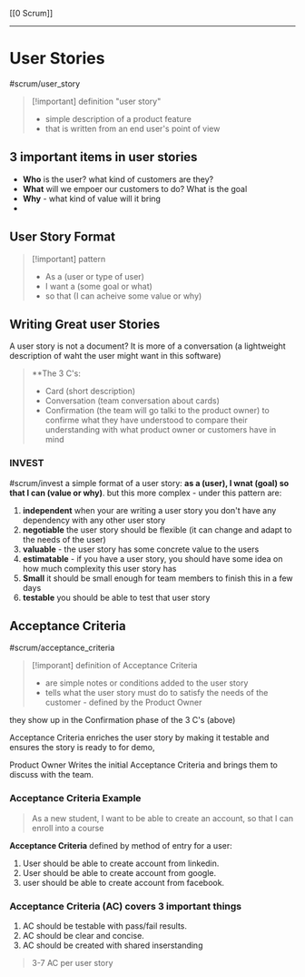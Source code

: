 [[0 Scrum]]


----
# User Stories
#scrum/user_story
>[!important] definition "user story"
> - simple description of a product feature
> - that is written from an end user's point of view

## 3 important items in user stories
- **Who** is the user? what kind of customers are they?
- **What** will we empoer our customers to do? What is the goal
- **Why** - what kind of value will it bring
- 

## User Story Format
>[!important] pattern
> - As a (user or type of user)
> - I want a (some goal or what)
> - so that (I can acheive some value or why)



## Writing Great user Stories
A user story is not a document? It is more of a conversation (a lightweight description of waht the user might want in this software)
> **The 3 C's:
>  - Card (short description)
>  - Conversation (team conversation about cards)
>  - Confirmation (the team will go talki to the product owner) to confirme what they have understood to compare their understanding with what product owner or customers  have in mind

### INVEST
#scrum/invest
a simple format of a user story: **as a (user), I wnat (goal) so that I can (value or why)**.
but this more complex - under this pattern are:
1. **independent** when your are writing a user story you don't have any dependency with any other user story
2. **negotiable** the user story should be flexible (it can change and adapt to the needs of the user)
3. **valuable** - the user story has some concrete value to the users
4. **estimatable** - if you have a user story, you should have some idea on how much complexity this user story has
5. **Small** it should be small enough for team members to finish this in a few days
6. **testable** you should be able to test that user story




## Acceptance Criteria
#scrum/acceptance_criteria
>[!imporant] definition of Acceptance Criteria
> - are simple notes or conditions added to the user story
> - tells what the user story must do to satisfy the needs of the customer - defined by the Product Owner

they  show up in the Confirmation phase of the 3 C's (above)

Acceptance Criteria enriches the user story by making it testable and ensures the story is ready to for demo,

Product Owner Writes the initial Acceptance Criteria and brings them to discuss with the team.


### Acceptance Criteria Example
> As a new student,
> I want to be able to create an account,
> so that I can enroll into a course

**Acceptance Criteria** defined by method of entry for a user:
1. User should be able to create account from linkedin.
2. User should be able to create account from google.
3. user should be able to create account from facebook.


### Acceptance Criteria (AC) covers 3 important things
1.  AC should be testable with pass/fail results.
2. AC should be clear and concise.
3. AC should be created with shared inserstanding

>
> 3-7 AC per user story

